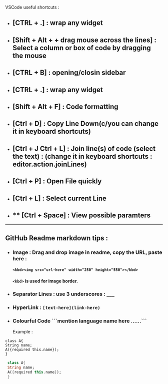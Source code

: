 VSCode useful shortcuts :

- ## [CTRL + .] : wrap any widget 
- ## [Shift + Alt + + drag mouse across the lines] : Select a column or box of code by dragging the mouse
- ## [CTRL + B] : opening/closin sidebar
- ## [CTRL + .] : wrap any widget 
- ## [Shift + Alt + F] : Code formatting
- ## [Ctrl + D] : Copy Line Down(c/you can change it in keyboard shortcuts)
- ## [Ctrl + J Ctrl + L] : Join line(s) of code (select the text) : (change it in keyboard shortcuts : editor.action.joinLines) 
- ## [Ctrl + P] : Open File quickly
- ## [Ctrl + L] : Select current Line
- ## ** [Ctrl + Space] : View possible paramters

___
## GitHub Readme markdown tips :

- ### Image : Drag and drop image in readme, copy the URL, paste here : 
  #### ```<kbd><img src="url-here" width="250" height="550"></kbd>``` 
  #### ```<kbd>``` is used for image border.
- ### Separator Lines : use 3 underscores : ```___```
- ### HyperLink : ```[text-here](link-here)``` 
- ### Colourful Code \```mention language name here   ......\```
  Example : 
  
 ```
 class A{
 String name;
 A({required this.name});
 }
 ```
```dart
 class A{
 String name;
 A({required this.name});
 }
 ```
